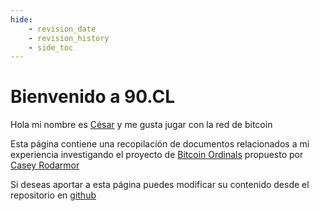 ```yaml
---
hide:
    - revision_date
    - revision_history
    - side_toc
---
```


# Bienvenido a 90.CL

Hola mi nombre es [César](https://twitter.com/cvasqxz) y me gusta jugar con la red de bitcoin

Esta página contiene una recopilación de documentos relacionados a mi experiencia investigando el proyecto de [Bitcoin Ordinals](https://ordinals.com/) propuesto por [Casey Rodarmor](https://twitter.com/Rodarmor)

Si deseas aportar a esta página puedes modificar su contenido desde el repositorio en [github](https://github.com/cvasqxz/0x5a)